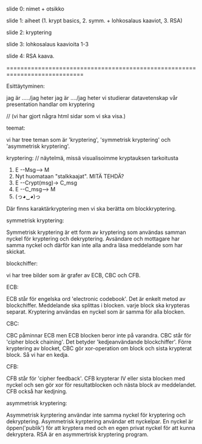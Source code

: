 slide 0: nimet + otsikko

slide 1: aiheet (1. krypt basics, 2. symm. + lohkosalaus kaaviot, 3. RSA)

slide 2: kryptering

slide 3: lohkosalaus kaavioita 1-3

slide 4: RSA kaava.

============================================================================

Esittäytyminen:

jag är ...../jag heter
jag är ..../jag heter
vi studierar datavetenskap
vår presentation handlar om kryptering

// (vi har gjort några html sidar som vi ska visa.)

teemat:

vi har tree teman som är 'kryptering', 'symmetrisk kryptering' och 'asymmetrisk kryptering'.

kryptering: // näytelmä, missä visualisoimme kryptauksen tarkoitusta
1. E --Msg--> M
2. Nyt huomataan "stalkkaajat". MITÄ TEHDÄ?
3. E --Crypt(msg)-> C_msg
4. E --C_msg--> M
5. (っ◕‿◕)っ

Där finns karaktärkryptering men vi ska berätta om blockkryptering. 

symmetrisk kryptering:

Symmetrisk kryptering är ett form av kryptering som användas samman nyckel för kryptering och dekryptering.
Avsändare och mottagare har samma nyckel och därför kan inte alla andra läsa meddelande som har skickat. 

blockchiffer:

vi har tree bilder som är grafer av ECB, CBC och CFB.

ECB:

ECB står för engelska ord 'electronic codebook'. Det är enkelt metod av blockchiffer. Meddelande ska splittas i blocken.
varje block ska krypteras separat. Kryptering användas en nyckel som är samma för alla blocken.

CBC:

CBC påminnar ECB men ECB blocken beror inte på varandra. CBC står för 'cipher block chaining'. 
Det betyder 'kedjeanvändande blockchiffer'.  Förre kryptering av blocket, CBC gör xor-operation om block och
sista krypterat block. Så vi har en kedja.

CFB:

CFB står för 'cipher feedback'. CFB krypterar IV eller sista blocken med nyckel och sen gör xor för resultatblocken och nästa block av meddelandet. CFB också har kedjning.

asymmetrisk kryptering:

Asymmetrisk kyrptering användar inte samma nyckel för kryptering och dekryptering. Asymmetrisk kyrptering användar ett nyckelpar. En nyckel är öppen('publik') för att kryptera med och en egen privat nyckel för att kunna dekryptera.
RSA är en asymmertrisk kryptering program.
